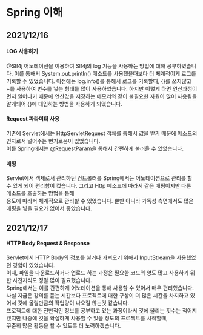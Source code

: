 # Spring 이해
## 2021/12/16

#### LOG 사용하기
@Slf4j 어노테이션을 이용하여 Slf4j의 log 기능을 사용하는 방법에 대해 공부하였습니다.
이를 통해서 System.out.println() 메소드를 사용했을때보다 더 체계적이게 로그를 기록할 수 있었습니다.
이전에는 log.info()를 통해서 로그를 기록할때, {}를 쓰지않고 +를 사용하여 변수를 넣는 형태를 많이 사용하였습니다.
하지만 이렇게 하면 연산과정이 먼저 일어나기 때문에 연산값을 저장하는 메모리와 같이 불필요한 자원이 많이 사용됨을 
알게되어 {}에 대입하는 방법을 사용하게 되었습니다.

#### Request 파라미터 사용
기존에 Servlet에서는 HttpServletRequest 객체를 통해서 값을 받기 때문에 메소드의 인자로서 넣어주는 번거로움이 있었습니다.  
이를 Spring에서는 @RequestParam을 통해서 간편하게 불러올 수 있었습니다.

#### 매핑
Servlet에서 객체로서 관리하던 컨트롤러를 Spring에서는 어노테이션으로 관리를 할 수 있게 되어 편리함이 컸습니다.
그리고 Http 메소드에 따라서 같은 매핑이지만 다른 메소드를 호출하는 방법을 통해  
용도에 따라서 체계적으로 관리할 수 있었습니다. 뿐만 아니라 가독성 측면에서도 많은 매핑을 넣을 필요가 없어서 좋았습니다.

## 2021/12/17

#### HTTP Body Request & Response
Servlet에서 HTTP Body의 정보를 넣거나 가져오기 위해서 InputStream을 사용했었던 경험이 있었습니다.  
이때, 파일을 다운로드하거나 업로드 하는 과정은 필요한 코드의 양도 많고 사용하기 위한 사전지식도 정말 많이 필요했습니다.    
Spring에서는 이를 간편하게 어노테이션을 통해 사용할 수 있어서 매우 편리했습니다.  
사실 지금은 강의를 듣는 시간보다 프로젝트에 대한 구상이 더 많은 시간을 차지하고 있어서 깃에 올릴만큼의 작업량이 나오질 않는것 같습니다.  
프로젝트에 대한 전반적인 정보를 공부하고 있는 과정이라서 깃에 올리는 횟수는 적어지겠지만 나중에 깃을 확실하게 사용할 수 있을 정도의 프로젝트를 시작할때,  
꾸준히 많은 활동을 할 수 있도록 더 노력하겠습니다.